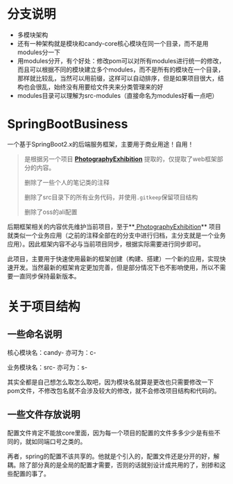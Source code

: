 # 分支说明

* 多模块架构
* 还有一种架构就是模块和candy-core核心模块在同一个目录，而不是用modules分一下
* 用modules分开，有个好处：修改pom可以对所有modules进行统一的修改，而且可以根据不同的模块建立多个modules，而不是所有的模块在一个目录，那样就比较乱，当然可以用前缀，这样可以自动排序，但是如果项目很大，结构也会很乱，始终没有用要给文件夹来分类管理来的好
* modules目录可以理解为src-modules（直接命名为modules好看一点吧）



# SpringBootBusiness

一个基于SpringBoot2.x的后端服务框架，主要用于商业用途！自用！



>是根据另一个项目 **[ PhotographyExhibition](https://github.com/CandyMuj/PhotographyExhibition)** 提取的，仅提取了web框架部分的内容。
>
>
>
>删除了一些个人的笔记类的注释
>
>删除了src目录下的所有业务代码，并使用```.gitkeep```保留项目结构
>
>删除了oss的ali配置



后期框架相关的内容优先维护当前项目，至于**[ PhotographyExhibition](https://github.com/CandyMuj/PhotographyExhibition)** 项目就类似一个业务应用（之前的注释全部在的分支中进行归档，主分支就是一个业务应用）。因此框架内容不必与当前项目同步，根据实际需要进行同步即可。

此项目，主要用于快速使用最新的框架创建（构建、搭建）一个新的应用，实现快速开发。当然最新的框架肯定更加完善，但是部分情况下也不影响使用，所以不需要一直同步保持最新版本。



# 关于项目结构

## 一些命名说明

核心模块名：candy-	亦可为：c-

业务模块名：src-		亦可为：s- 

其实全都是自己想怎么取怎么取吧，因为模块名就算是更改也只需要修改一下pom文件，不修改包名就不会涉及较大的修改，就不会修改项目结构和代码的。



## 一些文件存放说明

配置文件肯定不能放core里面，因为每一个项目的配置的文件多多少少是有些不同的，就如同端口号之类的。

再者，spring的配置不该共享的。他就是个引入的，配置文件还是分开的好，解耦。除了部分真的是全局的配置才需要，否则的话就别设计成共用的了，别掺和这些配置的事了。




